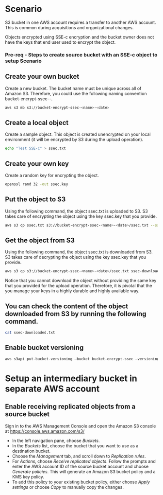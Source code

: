 # Scenario

S3 bucket in one AWS account requires a transfer to another AWS account.  This is common during acquisitions and organizational changes. 

Objects encrypted using SSE-c encryption and the bucket owner does not have the keys that end user used to encrypt the object. 

### Pre-req - Steps to create source bucket with an SSE-c object to setup Scenario 

## Create your own bucket

Create a new bucket. The bucket name must be unique across all of Amazon S3. Therefore, you could use the following naming convention bucket-encrypt-ssec-<name>-<date>.

```bash
aws s3 mb s3://bucket-encrypt-ssec-<name>-<date>
```


## Create a local object

Create a sample object. This object is created unencrypted on your local environment (it will be encrypted by S3 during the upload operation).

```bash
echo "Test SSE-C" > ssec.txt
```


## Create your own key

Create a random key for encrypting the object.

```bash
openssl rand 32 -out ssec.key
```


## Put the object to S3

Using the following command, the object ssec.txt is uploaded to S3. S3 takes care of encrypting the object using the key ssec.key that you provide.

```bash
aws s3 cp ssec.txt s3://bucket-encrypt-ssec-<name>-<date>/ssec.txt --sse-c AES256 --sse-c-key fileb://ssec.key
```


## Get the object from S3

Using the following command, the object ssec.txt is downloaded from S3. S3 takes care of decrypting the object using the key ssec.key that you provide.

```bash
aws s3 cp s3://bucket-encrypt-ssec-<name>-<date>/ssec.txt ssec-downloaded.txt --sse-c AES256 --sse-c-key fileb://ssec.key
 ```
 
Notice that you cannot download the object without providing the same key that you provided for the upload operation. Therefore, it is pivotal that the you manage your keys in a highly durable and highly available way.

 ## You can check the content of the object downloaded from S3 by running the following command.

```bash
cat ssec-downloaded.txt
```


## Enable bucket versioning

```bash
aws s3api put-bucket-versioning —bucket bucket-encrypt-ssec —versioning-configuration Status=Enabled
```

# Setup an intermediary bucket in separate AWS account 
 
 
 
## Enable receiving replicated objects from a source bucket

Sign in to the AWS Management Console and open the Amazon S3 console at https://console.aws.amazon.com/s3/

* In the left navigation pane, choose *Buckets*.
* In the *Buckets* list, choose the bucket that you want to use as a destination bucket.
* Choose the *Management* tab, and scroll down to *Replication rules*.
* For *Actions*, choose *Receive replicated objects*. 
    Follow the prompts and enter the AWS account ID of the source bucket account and choose *Generate policies*. This will generate an Amazon S3 bucket policy and a KMS key policy.
* To add this policy to your existing bucket policy, either choose *Apply settings* or choose *Copy* to manually copy the changes.


